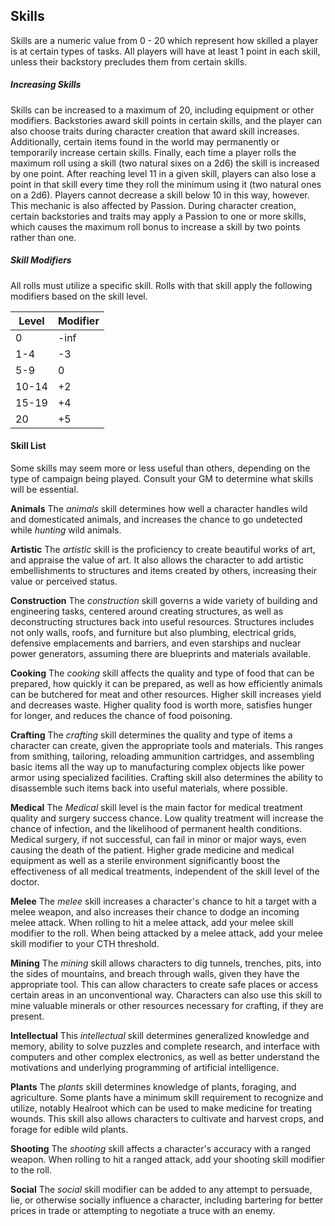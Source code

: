 Skills
---
Skills are a numeric value from 0 - 20 which represent how skilled a player is at certain types of tasks. All players will have at least 1 point in each skill, unless their backstory precludes them from certain skills.

##### Increasing Skills
Skills can be increased to a maximum of 20, including equipment or other modifiers. Backstories award skill points in certain skills, and the player can also choose traits during character creation that award skill increases. Additionally, certain items found in the world may permanently or temporarily increase certain skills. Finally, each time a player rolls the maximum roll using a skill (two natural sixes on a 2d6) the skill is increased by one point. After reaching level 11 in a given skill, players can also lose a point in that skill every time they roll the minimum using it (two natural ones on a 2d6). Players cannot decrease a skill below 10 in this way, however. This mechanic is also affected by Passion. During character creation, certain backstories and traits may apply a Passion to one or more skills, which causes the maximum roll bonus to increase a skill by two points rather than one.

##### Skill Modifiers
All rolls must utilize a specific skill. Rolls with that skill apply the following modifiers based on the skill level.

| Level | Modifier |
| --- | --- |
| 0 | -inf |
| 1-4 | -3 |
| 5-9 | 0 |
| 10-14 | +2 |
| 15-19 | +4 |
| 20 | +5 |

#### Skill List
Some skills may seem more or less useful than others, depending on the type of campaign being played. Consult your GM to determine what skills will be essential.

**Animals**
The _animals_ skill determines how well a character handles wild and domesticated animals, and increases the chance to go undetected while _hunting_ wild animals.

**Artistic**
The _artistic_ skill is the proficiency to create beautiful works of art, and appraise the value of art. It also allows the character to add artistic embellishments to structures and items created by others, increasing their value or perceived status.

**Construction**
The _construction_ skill governs a wide variety of building and engineering tasks, centered around creating structures, as well as deconstructing structures back into useful resources. Structures includes not only walls, roofs, and furniture but also plumbing, electrical grids, defensive emplacements and barriers, and even starships and nuclear power generators, assuming there are blueprints and materials available.

**Cooking**
The _cooking_ skill affects the quality and type of food that can be prepared, how quickly it can be prepared, as well as how efficiently animals can be butchered for meat and other resources. Higher skill increases yield and decreases waste. Higher quality food is worth more, satisfies hunger for longer, and reduces the chance of food poisoning.

**Crafting**
The _crafting_ skill determines the quality and type of items a character can create, given the appropriate tools and materials. This ranges from smithing, tailoring, reloading ammunition cartridges, and assembling basic items all the way up to manufacturing complex objects like power armor using specialized facilities. Crafting skill also determines the ability to disassemble such items back into useful materials, where possible.

**Medical**
The _Medical_ skill level is the main factor for medical treatment quality and surgery success chance. Low quality treatment will increase the chance of infection, and the likelihood of permanent health conditions. Medical surgery, if not successful, can fail in minor or major ways, even causing the death of the patient. Higher grade medicine and medical equipment as well as a sterile environment significantly boost the effectiveness of all medical treatments, independent of the skill level of the doctor.

**Melee**
The _melee_ skill increases a character's chance to hit a target with a melee weapon, and also increases their chance to dodge an incoming melee attack. When rolling to hit a melee attack, add your melee skill modifier to the roll. When being attacked by a melee attack, add your melee skill modifier to your CTH threshold.

**Mining**
The _mining_ skill allows characters to dig tunnels, trenches, pits, into the sides of mountains, and breach through walls, given they have the appropriate tool. This can allow characters to create safe places or access certain areas in an unconventional way. Characters can also use this skill to mine valuable minerals or other resources necessary for crafting, if they are present.

**Intellectual**
This _intellectual_ skill determines generalized knowledge and memory, ability to solve puzzles and complete research, and interface with computers and other complex electronics, as well as better understand the motivations and underlying programming of artificial intelligence.

**Plants**
The _plants_ skill determines knowledge of plants, foraging, and agriculture. Some plants have a minimum skill requirement to recognize and utilize, notably Healroot which can be used to make medicine for treating wounds. This skill also allows characters to cultivate and harvest crops, and forage for edible wild plants.

**Shooting**
The _shooting_ skill affects a character's accuracy with a ranged weapon. When rolling to hit a ranged attack, add your shooting skill modifier to the roll.

**Social**
The _social_ skill modifier can be added to any attempt to persuade, lie, or otherwise socially influence a character, including bartering for better prices in trade or attempting to negotiate a truce with an enemy.